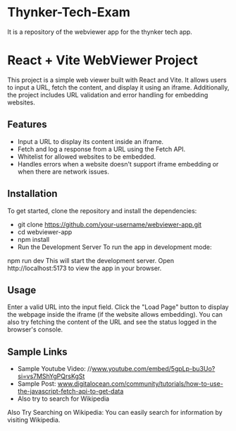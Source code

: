 # Thynker-Tech-Exam
It is a repository of the webviewer app for the thynker tech app.

# React + Vite WebViewer Project

This project is a simple web viewer built with React and Vite. It allows users to input a URL, fetch the content, and display it using an iframe. Additionally, the project includes URL validation and error handling for embedding websites.

## Features

- Input a URL to display its content inside an iframe.
- Fetch and log a response from a URL using the Fetch API.
- Whitelist for allowed websites to be embedded.
- Handles errors when a website doesn't support iframe embedding or when there are network issues.

## Installation

To get started, clone the repository and install the dependencies:


- git clone https://github.com/your-username/webviewer-app.git
- cd webviewer-app
- npm install
- Run the Development Server
To run the app in development mode:

npm run dev
This will start the development server. Open http://localhost:5173 to view the app in your browser.

## Usage
Enter a valid URL into the input field.
Click the "Load Page" button to display the webpage inside the iframe (if the website allows embedding).
You can also try fetching the content of the URL and see the status logged in the browser's console.

## Sample Links
- Sample Youtube Video: //www.youtube.com/embed/5gpLp-bu3Uo?si=vs7MShYgPQrsKgSt
- Sample Post: www.digitalocean.com/community/tutorials/how-to-use-the-javascript-fetch-api-to-get-data
- Also try to search for Wikipedia


Also Try Searching on Wikipedia:
You can easily search for information by visiting Wikipedia.
